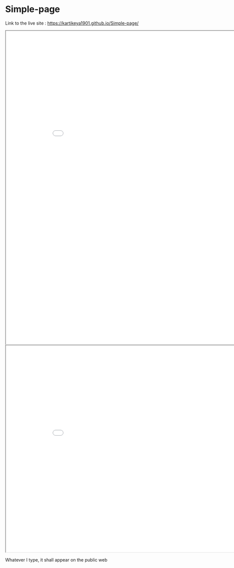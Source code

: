 # Simple-page
Link to the live site : https://kartikeya1901.github.io/Simple-page/

<iframe scrolling="no"  width="900" height="1000" src="./Chart of Population growth.htm"></iframe>

<iframe scrolling="no"  width="900" height="660" src="./match-data-to-chart-type (version 1)_16312_image001.gif"></iframe>

Whatever I type, it shall appear on the public web
